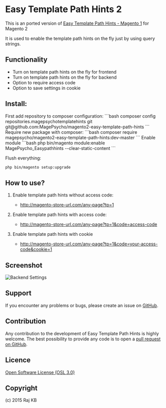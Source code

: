 Easy Template Path Hints 2
==================

This is an ported version of [Easy Template Path Hints - Magento 1](https://github.com/MagePsycho/MagePsycho_Easypathhints) for Magento 2

It is used to enable the template path hints on the fly just by using query strings.

Functionality
-------------
- Turn on template path hints on the fly for frontend
- Turn on template path hints on the fly for backend
- Option to require access code
- Option to save settings in cookie


<h2>Install:</h2>
First add repository to composer configuration:
```bash
composer config repositories.magepsychotemplatehints git git@github.com:MagePsycho/magento2-easy-template-path-hints
```
Require new package with composer:
```bash
composer require magepsycho/magento2-easy-template-path-hints:dev-master
```
Enable module
```bash
php bin/magento module:enable MagePsycho_Easypathhints --clear-static-content
```

Flush everything:
```bash
php bin/magento setup:upgrade
```

How to use?
-------------

1. Enable template path hints without access code:
    * http://magento-store-url.com/any-page?tp=1

2. Enable template path hints with access code:
    * http://magento-store-url.com/any-page?tp=1&code=access-code

3. Enable template path hints with cookie
    * http://magento-store-url.com/any-page?tp=1&code=your-access-code&cookie=1

Screenshot
-----------
![Backend Settings](https://raw.github.com/MagePsycho/magento2-easy-template-path-hints/master/docs/backend-settings.png "Backend Settings")


Support
-------
If you encounter any problems or bugs, please create an issue on [GitHub](https://github.com/MagePsycho/magento2-easy-template-path-hints/issues).

Contribution
------------
Any contribution to the development of Easy Template Path Hints is highly welcome. The best possibility to provide any code is to open a [pull request on GitHub](https://github.com/MagePsycho/magento2-easy-template-path-hints/pulls).

Licence
-------
[Open Software License (OSL 3.0)](http://opensource.org/licenses/osl-3.0.php)

Copyright
---------
(c) 2015 Raj KB
